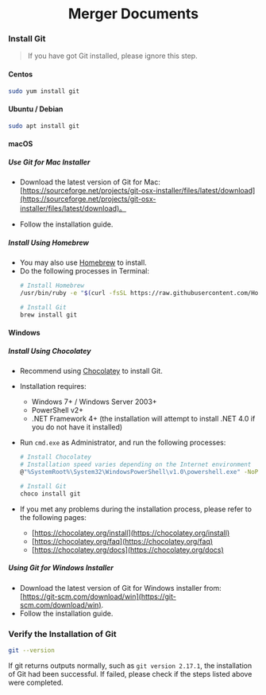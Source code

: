 <h1 align="center">Merger Documents</h1>

### Install Git
> If you have got Git installed, please ignore this step.

#### Centos
```bash
sudo yum install git
```

#### Ubuntu / Debian
```bash
sudo apt install git 
```

#### macOS
##### Use Git for Mac Installer 
- Download the latest version of Git for Mac:[https://sourceforge.net/projects/git-osx-installer/files/latest/download](https://sourceforge.net/projects/git-osx-installer/files/latest/download)。

- Follow the installation guide.

##### Install Using Homebrew
- You may also use [Homebrew](https://brew.sh) to install.
- Do the following processes in Terminal:
  ```bash
  # Install Homebrew
  /usr/bin/ruby -e "$(curl -fsSL https://raw.githubusercontent.com/Homebrew/install/master/install)"

  # Install Git
  brew install git
  ```
#### Windows
##### Install Using Chocolatey
- Recommend using [Chocolatey](https://chocolatey.org) to install Git.
- Installation requires:
  - Windows 7+ / Windows Server 2003+
  - PowerShell v2+
  - .NET Framework 4+ (the installation will attempt to install .NET 4.0 if you do not have it installed)

- Run `cmd.exe` as Administrator, and run the following processes:

  ```bash
  # Install Chocolatey
  # Installation speed varies depending on the Internet environment
  @"%SystemRoot%\System32\WindowsPowerShell\v1.0\powershell.exe" -NoProfile -InputFormat None -ExecutionPolicy Bypass -Command "iex ((New-Object System.Net.WebClient).DownloadString('https://chocolatey.org/install.ps1'))" && SET "PATH=%PATH%;%ALLUSERSPROFILE%\chocolatey\bin"

  # Install Git
  choco install git
  ```

- If you met any problems during the installation process, please refer to the following pages:
  - [https://chocolatey.org/install](https://chocolatey.org/install)
  - [https://chocolatey.org/faq](https://chocolatey.org/faq)
  - [https://chocolatey.org/docs](https://chocolatey.org/docs)

##### Using Git for Windows Installer
- Download the latest version of Git for Windows installer from: [https://git-scm.com/download/win](https://git-scm.com/download/win).
- Follow the installation guide.

### Verify the Installation of Git

```bash
git --version
```

If git returns outputs normally, such as `git version 2.17.1`, the installation of Git had been successful. If failed, please check if the steps listed above were completed.